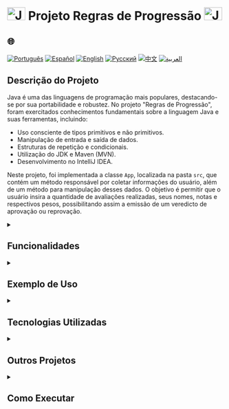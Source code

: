# <img src="https://cdn-icons-png.flaticon.com/128/226/226777.png" alt="Java Projects Logo" width="42" height="30" /> Projeto Regras de Progressão <img src="https://cdn-icons-png.flaticon.com/128/226/226777.png" alt="Java Projects Logo" width="42" height="30" />

## 🌐 
[![Português](https://img.shields.io/badge/Português-green)](https://github.com/SamuelRocha91/project_rule_of_progression/blob/main/README.md) 
[![Español](https://img.shields.io/badge/Español-yellow)](https://github.com/SamuelRocha91/project_rule_of_progression/blob/main/README_es.md) 
[![English](https://img.shields.io/badge/English-blue)](https://github.com/SamuelRocha91/project_rule_of_progression/blob/main/README_en.md) 
[![Русский](https://img.shields.io/badge/Русский-lightgrey)](https://github.com/SamuelRocha91/project_rule_of_progression/blob/main/README_ru.md) 
[![中文](https://img.shields.io/badge/中文-red)](https://github.com/SamuelRocha91/project_rule_of_progression/project_rule_of_progression/blob/main/README_ch.md) 
[![العربية](https://img.shields.io/badge/العربية-orange)](https://github.com/SamuelRocha91/project_rule_of_progression/blob/main/README_ar.md)

## Descrição do Projeto

Java é uma das linguagens de programação mais populares, destacando-se por sua portabilidade e robustez. No projeto "Regras de Progressão", foram exercitados conhecimentos fundamentais sobre a linguagem Java e suas ferramentas, incluindo:

- Uso consciente de tipos primitivos e não primitivos.
- Manipulação de entrada e saída de dados.
- Estruturas de repetição e condicionais.
- Utilização do JDK e Maven (MVN).
- Desenvolvimento no IntelliJ IDEA.

Neste projeto, foi implementada a classe `App`, localizada na pasta `src`, que contém um método responsável por coletar informações do usuário, além de um método para manipulação desses dados. O objetivo é permitir que o usuário insira a quantidade de avaliações realizadas, seus nomes, notas e respectivos pesos, possibilitando assim a emissão de um veredicto de aprovação ou reprovação.

<details>
  <summary><h2>Funcionalidades</h2></summary>
  - **Coleta de Notas**: Permite ao usuário cadastrar as avaliações, informando nome, peso e nota.
  - **Cálculo de Percentual**: Avalia a média ponderada das notas e determina a situação do aluno (aprovação ou reprovação) com base na pontuação mínima.
</details>

<details>
  <summary><h2>Exemplo de Uso</h2></summary>
  O código abaixo ilustra como as informações são coletadas e processadas:
  
  ```java
  public static void coletarNotas() {
      // Lógica para coleta e processamento das notas
  }
  ```
</details>

<details>
  <summary><h2>Tecnologias Utilizadas</h2></summary>
  - **Java**: Linguagem de programação principal.
  - **Spring Boot**: Para a construção de aplicações e APIs REST.
  - **Maven**: Ferramenta de gerenciamento de projetos Java.
  - **IntelliJ IDEA**: IDE utilizada para desenvolvimento.
</details>

<details>
  <summary><h2>Outros Projetos</h2></summary>
  - 🗳️ [Sistema de Votação](https://github.com/SamuelRocha91/sistemaDeVotacao)
  - 🌱 [Agrix](https://github.com/SamuelRocha91/Agrix)
  - 🏛️ [Localizador de Museus](https://github.com/SamuelRocha91/localizadorDeMuseus)
</details>

<details>
  <summary><h2>Como Executar</h2></summary>
  1. **Clone este repositório** em sua máquina local:
     ```sh
     git clone https://github.com/SamuelRocha91/project_rule_of_progression.git
     ```

  2. **Navegue até o diretório do projeto**.

  3. **Compile e execute a aplicação** usando Maven:
     ```sh
     mvn spring-boot:run
     ```
</details>
